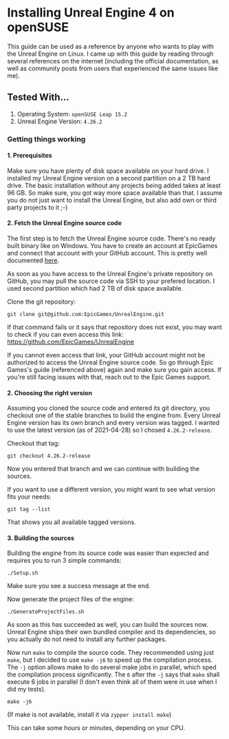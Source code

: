 # Installing Unreal Engine 4 on openSUSE

This guide can be used as a reference by anyone who wants to play with the Unreal Engine on Linux. I came up with this guide by reading through several references on the internet (including the official documentation, as well as community posts from users that experienced the same issues like me).

## Tested With...

1. Operating System: `openSUSE Leap 15.2`
2. Unreal Engine Version: `4.26.2`

### Getting things working

#### 1. Prerequisites

Make sure you have plenty of disk space available on your hard drive. I installed my Unreal Engine version on a second partition on a 2 TB hard drive. The basic installation without any projects being added takes at least 96 GB. So make sure, you got way more space available than that. I assume you do not just want to install the Unreal Engine, but also add own or third party projects to it ;-)

#### 2. Fetch the Unreal Engine source code

The first step is to fetch the Unreal Engine source code. There's no ready built binary like on Windows. You have to create an account at EpicGames and connect that account with your GitHub account. This is pretty well documented [here](https://github.com/EpicGames/Signup).

As soon as you have access to the Unreal Engine's private repository on GitHub, you may pull the source code via SSH to your prefered location. I used second partition which had 2 TB of disk space available.

Clone the git repository:

```
git clone git@github.com:EpicGames/UnrealEngine.git
```

If that command fails or it says that repository does not exist, you may want to check if you can even access this link: https://github.com/EpicGames/UnrealEngine

If you cannot even access that link, your GitHub account might not be authorized to access the Unreal Engine source code. So go through Epic Games's guide (referenced above) again and make sure you gain access. If you're still facing issues with that, reach out to the Epic Games support.

#### 2. Choosing the right version

Assuming you cloned the source code and entered its git directory, you checkout one of the stable branches to build the engine from. Every Unreal Engine version has its own branch and every version was tagged. I wanted to use the latest version (as of 2021-04-28) so I chosed `4.26.2-release`.

Checkout that tag:
```
git checkout 4.26.2-release
```

Now you entered that branch and we can continue with building the sources.

If you want to use a different version, you might want to see what version fits your needs:

```
git tag --list
```

That shows you all available tagged versions.

#### 3. Building the sources

Building the engine from its source code was easier than expected and requires you to run 3 simple commands:

```
./Setup.sh
```

Make sure you see a success message at the end.

Now generate the project files of the engine:

```
./GenerateProjectFiles.sh
```

As soon as this has succeeded as well, you can build the sources now. Unreal Engine ships their own bundled compiler and its dependencies, so you actually do not need to install any further packages.

Now run `make` to compile the source code. They recommended using just `make`, but I decided to use `make -j6` to speed up the compilation process. The `-j` option allows make to do several make jobs in parallel, which sped the compilation process significantly. The `6` after the `-j` says that `make` shall execute 6 jobs in parallel (I don't even think all of them were in use when I did my tests).
```
make -j6
```

(If make is not available, install it via `zypper install make`)

This can take some hours or minutes, depending on your CPU.
